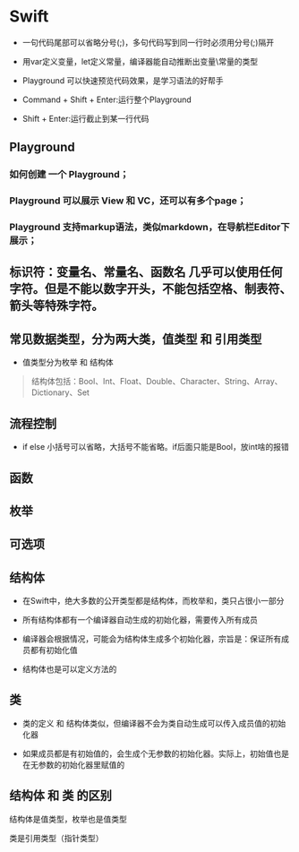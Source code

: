 # Swift




- 一句代码尾部可以省略分号(;)，多句代码写到同一行时必须用分号(;)隔开 

- 用var定义变量，let定义常量，编译器能自动推断出变量\常量的类型

- Playground 可以快速预览代码效果，是学习语法的好帮手

- Command + Shift + Enter:运行整个Playground

- Shift + Enter:运行截止到某一行代码

## Playground

### 如何创建 一个 Playground；

### Playground 可以展示 View 和 VC，还可以有多个page；

### Playground 支持markup语法，类似markdown，在导航栏Editor下展示；


## 标识符：变量名、常量名、函数名 几乎可以使用任何字符。但是不能以数字开头，不能包括空格、制表符、箭头等特殊字符。

## 常见数据类型，分为两大类，值类型 和 引用类型

- 值类型分为枚举 和 结构体

> 结构体包括：Bool、Int、Float、Double、Character、String、Array、Dictionary、Set


## 流程控制 

- if else 小括号可以省略，大括号不能省略。if后面只能是Bool，放int啥的报错


## 函数


## 枚举


## 可选项


## 结构体

- 在Swift中，绝大多数的公开类型都是结构体，而枚举和，类只占很小一部分

- 所有结构体都有一个编译器自动生成的初始化器，需要传入所有成员

- 编译器会根据情况，可能会为结构体生成多个初始化器，宗旨是：保证所有成员都有初始化值

- 结构体也是可以定义方法的


## 类

- 类的定义 和 结构体类似，但编译器不会为类自动生成可以传入成员值的初始化器

- 如果成员都是有初始值的，会生成个无参数的初始化器。实际上，初始值也是在无参数的初始化器里赋值的


## 结构体 和 类 的区别

结构体是值类型，枚举也是值类型

类是引用类型（指针类型）





